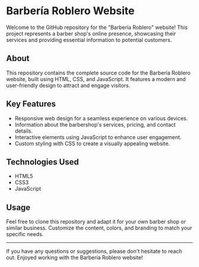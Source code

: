 # Barbería Roblero Website

Welcome to the GitHub repository for the "Barbería Roblero" website! This project represents a barber shop's online presence, showcasing their services and providing essential information to potential customers.

## About
This repository contains the complete source code for the Barbería Roblero website, built using HTML, CSS, and JavaScript. It features a modern and user-friendly design to attract and engage visitors.

## Key Features
- Responsive web design for a seamless experience on various devices.
- Information about the barbershop's services, pricing, and contact details.
- Interactive elements using JavaScript to enhance user engagement.
- Custom styling with CSS to create a visually appealing website.

## Technologies Used
- HTML5
- CSS3
- JavaScript

## Usage
Feel free to clone this repository and adapt it for your own barber shop or similar business. Customize the content, colors, and branding to match your specific needs.

---

If you have any questions or suggestions, please don't hesitate to reach out. Enjoyed working with the Barbería Roblero website!
